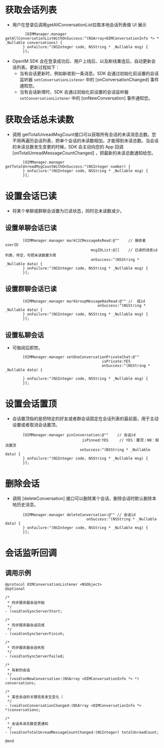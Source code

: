 # 获取会话列表

- 用户在登录后调用getAllConversationList拉取本地会话列表做 UI 展示

```objc
         [OIMManager.manager getAllConversationListWithOnSuccess:^(NSArray<OIMConversationInfo *> * _Nullable conversations) {
        } onFailure:^(NSInteger code, NSString * _Nullable msg) {
        }];

```

- OpenIM SDK 会在登录成功后、用户上线后、以及断线重连后，自动更新会话列表。更新过程如下：
  - 当有会话更新时，例如新收到一条消息，SDK 会通过初始化前设置的会话监听器 `setConversationListener` 中的 [onConversationChanged] 事件通知您。
  - 当有会话新增时，SDK 会通过初始化前设置的会话监听器 `setConversationListener` 中的 [onNewConversation] 事件通知您。

# 获取会话总未读数

- 调用 getTotalUnreadMsgCount接口可以获取所有会话的未读消息总数。您不用再遍历会话列表，把单个会话的未读数相加，才能得到未读总数。当会话的未读总数发生变更的时候，SDK 会主动向您的 App 回调 [onTotalUnreadMessageCountChanged] ，把最新的未读总数通知给您。

```objc
        [OIMManager.manager getTotalUnreadMsgCountWithOnSuccess:^(NSInteger number) {
        } onFailure:^(NSInteger code, NSString * _Nullable msg) {
        }];
```

# 设置会话已读

- 将某个单聊或群聊会话置为已读状态，同时总未读数减少。

## 设置单聊会话已读

```objc
        [OIMManager.manager markC2CMessageAsRead:@""    // 接收者 userID
                                       msgIDList:@[]    // 已读的消息id列表，传空，可把未读数置为零
                                       onSuccess:^(NSString * _Nullable data) {
        } onFailure:^(NSInteger code, NSString * _Nullable msg) {
        }];
```

## 设置群聊会话已读

```objc
        [OIMManager.manager markGroupMessageHasRead:@"" //  组id
                                          onSuccess:^(NSString * _Nullable data) {
        } onFailure:^(NSInteger code, NSString * _Nullable msg) {
        }];
```

## 设置私聊会话

- 可做阅后即焚。

```objc
        [OIMManager.manager setOneConversationPrivateChat:@""
                                            isPrivate:YES
                                            onSuccess:^(NSString * _Nullable data) {
        
        } onFailure:^(NSInteger code, NSString * _Nullable msg) {
        }];
```

# 设置会话置顶

- 会话置顶指的是把特定的好友或者群会话固定在会话列表的最前面，用于主动设置或者取消会话置顶。

```objc
        [OIMManager.manager pinConversation:@""    // 会话id
                                   isPinned:YES     // YES：置顶；NO：取消置顶
                                  onSuccess:^(NSString * _Nullable data) {
        } onFailure:^(NSInteger code, NSString * _Nullable msg) {
        }];
```

# 删除会话

- 调用 [deleteConversation] 接口可以删除某个会话，删除会话时默认删除本地历史消息。

```objc
        [OIMManager.manager deleteConversation:@"" // 会话id
                                     onSuccess:^(NSString * _Nullable data) {
        } onFailure:^(NSInteger code, NSString * _Nullable msg) {
        }];

```

# 会话监听回调

## 调用示例

```objc
@protocol OIMConversationListener <NSObject>
@optional

/*
 * 同步服务器会话开始
 */
- (void)onSyncServerStart;

/*
 * 同步服务器会话完成
 */
- (void)onSyncServerFinish;

/*
 * 同步服务器会话失败
 */
- (void)onSyncServerFailed;

/*
 * 有新的会话
 */
- (void)onNewConversation:(NSArray <OIMConversationInfo *> *) conversations;

/*
 * 某些会话的关键信息发生变化（
 */
- (void)onConversationChanged:(NSArray <OIMConversationInfo *> *)conversations;

/*
 * 会话未读总数变更通知
 */
- (void)onTotalUnreadMessageCountChanged:(NSInteger) totalUnreadCount;

@end
```

